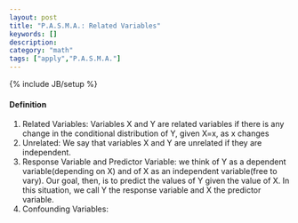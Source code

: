 ```yaml
---
layout: post
title: "P.A.S.M.A.: Related Variables"
keywords: []
description: 
category: "math"
tags: ["apply","P.A.S.M.A."]
---
```

{% include JB/setup %}

#### Definition
1. Related Variables: Variables X and Y are related variables if there is any change in
the conditional distribution of Y, given X=x, as x changes
2. Unrelated: We say that variables X and Y are unrelated if they are
   independent.
3. Response Variable and Predictor Variable: we think of Y as a dependent
   variable(depending on X) and of X as an independent variable(free to vary).
   Our goal, then, is to predict the values of Y given the value of X. In this
   situation, we call Y the response variable and X the predictor variable.
4. Confounding Variables: 


